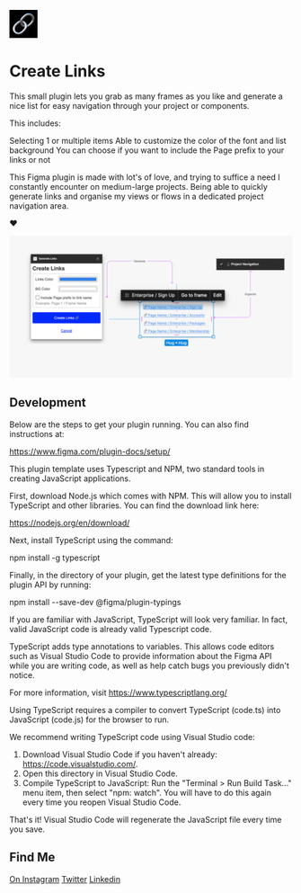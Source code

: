 <img src="https://github.com/mojouy/figma-plugin-create-links/blob/main/repo-assets/Icon.png" alt="icon" height="50"></img>
# Create Links

This small plugin lets you grab as many frames as you like and generate a nice list for easy navigation through your project or components.



This includes:

Selecting 1 or multiple items
Able to customize the color of the font and list background
You can choose if you want to include the Page prefix to your links or not


This Figma plugin is made with lot's of love, and trying to suffice a need I constantly encounter on medium-large projects. Being able to quickly generate links and organise my views or flows in a dedicated project navigation area.

❤️ 

![](https://github.com/mojouy/figma-plugin-create-links/blob/main/repo-assets/cover.png)



## Development
Below are the steps to get your plugin running. You can also find instructions at:

  https://www.figma.com/plugin-docs/setup/

This plugin template uses Typescript and NPM, two standard tools in creating JavaScript applications.

First, download Node.js which comes with NPM. This will allow you to install TypeScript and other
libraries. You can find the download link here:

  https://nodejs.org/en/download/

Next, install TypeScript using the command:

  npm install -g typescript

Finally, in the directory of your plugin, get the latest type definitions for the plugin API by running:

  npm install --save-dev @figma/plugin-typings

If you are familiar with JavaScript, TypeScript will look very familiar. In fact, valid JavaScript code
is already valid Typescript code.

TypeScript adds type annotations to variables. This allows code editors such as Visual Studio Code
to provide information about the Figma API while you are writing code, as well as help catch bugs
you previously didn't notice.

For more information, visit https://www.typescriptlang.org/

Using TypeScript requires a compiler to convert TypeScript (code.ts) into JavaScript (code.js)
for the browser to run.

We recommend writing TypeScript code using Visual Studio code:

1. Download Visual Studio Code if you haven't already: https://code.visualstudio.com/.
2. Open this directory in Visual Studio Code.
3. Compile TypeScript to JavaScript: Run the "Terminal > Run Build Task..." menu item,
    then select "npm: watch". You will have to do this again every time
    you reopen Visual Studio Code.

That's it! Visual Studio Code will regenerate the JavaScript file every time you save.

## Find Me
[On Instagram](https://www.instagram.com/mostrolab/?hl=en)
[Twitter](https://twitter.com/mojotec)
[Linkedin](https://www.linkedin.com/in/santiagomollajoli/)